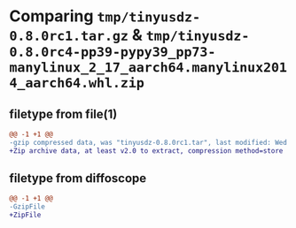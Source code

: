 # Comparing `tmp/tinyusdz-0.8.0rc1.tar.gz` & `tmp/tinyusdz-0.8.0rc4-pp39-pypy39_pp73-manylinux_2_17_aarch64.manylinux2014_aarch64.whl.zip`

## filetype from file(1)

```diff
@@ -1 +1 @@
-gzip compressed data, was "tinyusdz-0.8.0rc1.tar", last modified: Wed Apr 19 11:05:02 2023, max compression
+Zip archive data, at least v2.0 to extract, compression method=store
```

## filetype from diffoscope

```diff
@@ -1 +1 @@
-GzipFile
+ZipFile
```

